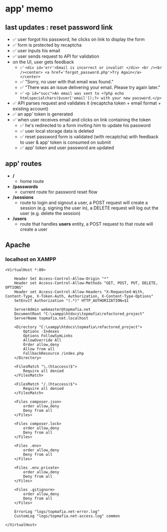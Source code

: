 
# app' memo

## last updates : reset password link
- ✅ user forgot his password, he clicks on link to display the form
- ✅ form is protected by recaptcha
- ✅ user inputs his email
- ✅ user sends request to API for validation
- on the UI, user gets feedback
    * ✅ `<div id='err'>Email is incorrect or invalid! </div> <br /><br /><center> <a href='forgot_password.php'>Try Again</a> </center>`
    * ✅ "Sorry, no user with that email was found."
    * ✅ "There was an issue delivering your email. Please try again later."
    * ✅ `<p id="succ">An email was sent to <?php echo htmlspecialchars($user['email']);?> with your new password.</p>`
- ✅ API parses request and validates it (recaptcha token + email format + existing account)
- ✅ an app' token is generated
- ✅ when user receives email and clicks on link containing the token 
    * ✅ he's redirected to a form inviting him to update his password 
    * ✅ user local storage data is deleted
    * ✅ reset password form is validated (with recaptcha) with feedback to user & app' token is consumed on submit
    * ✅ app' token and user password are updated

## app' routes

- **/** 
    * home route
- **/passwords** 
    * current route for password reset flow
- **/sessions** 
    * route to login and signout a user, a POST request will create a session (e.g. signing the user in), a DELETE request will log out the user (e.g. delete the session)
- **/users** 
    * route that handles **users** entity, a POST request to that route will create a user

## Apache

### localhost on XAMPP
```
<VirtualHost *:80>

    Header Set Access-Control-Allow-Origin "*"
    Header set Access-Control-Allow-Methods "GET, POST, PUT, DELETE, OPTIONS"
    Header set Access-Control-Allow-Headers "X-Requested-With, Content-Type, X-Token-Auth, Authorization, X-Content-Type-Options"
    SetEnvIf Authorization "(.*)" HTTP_AUTHORIZATION=$1

    ServerAdmin webmaster@topmafia.net
    DocumentRoot "C:\xampp\htdocs\topmafia\refactored_project"
    ServerName topmafia.net.localhost

    <Directory "C:\xampp\htdocs\topmafia\refactored_project">
        Options -Indexes
        Options FollowSymLinks
        AllowOverride All
        Order allow,deny
        Allow from all
        FallbackResource /index.php
    </Directory>

    <FilesMatch "\.(htaccess)$">
        Require all denied
    </FilesMatch>

    <FilesMatch "/.(htaccess)$">
        Require all denied
    </FilesMatch>

    <Files composer.json>
        order allow,deny
        Deny from all
    </Files>

    <Files composer.lock>
        order allow,deny
        Deny from all
    </Files>

    <Files .env>
        order allow,deny
        Deny from all
    </Files>

    <Files .env.private>
        order allow,deny
        Deny from all
    </Files>

    <Files .gitignore>
        order allow,deny
        Deny from all
    </Files>

    ErrorLog "logs/topmafia.net-error.log"
    CustomLog "logs/topmafia.net-access.log" common

</VirtualHost>
```

